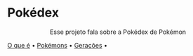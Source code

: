 # Pokédex

<p align="center">Esse projeto fala sobre a Pokédex de Pokémon</p>

<a href="#oqueé">O que é</a> •
<a href="#pokemons">Pokémons</a> •
<a href="#Geracoes">Gerações</a> •
